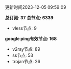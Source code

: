 更新时间2023-12-05 09:59:09

**总订阅: 37**
**总节点: 6339**
- vless节点: 9

**google ping有效节点: 168**
- v2ray节点: 89
- ss节点: 53
- trojan节点: 26
